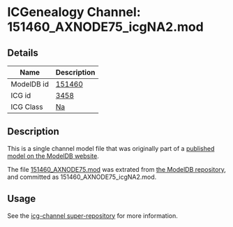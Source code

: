 # ICGenealogy Channel: 151460\_AXNODE75\_icgNA2.mod

## Details

Name | Description
---- | -----------
ModelDB id | [151460](http://senselab.med.yale.edu/ModelDB/ShowModel.cshtml?model=151460)
ICG id | [3458](http://icg.neurotheory.ox.ac.uk/channels/2/3458)
ICG Class | [Na](http://icg.neurotheory.ox.ac.uk/channels/2)

## Description

This is a single channel model file that was originally part of a [published model on the ModelDB website](http://senselab.med.yale.edu/mModelDB/ShowModel.cshtml?model=151460).

The file [151460\_AXNODE75.mod](151460_AXNODE75_icgNA2.mod) was extrated from [the ModelDB repository](http://senselab.med.yale.edu/ModelDB/ShowModel.cshtml?model=151460), and committed as 151460\_AXNODE75\_icgNA2.mod.

## Usage

See the [icg-channel super-repository](https://github.com/icgenealogy/icg-channels) for more information.